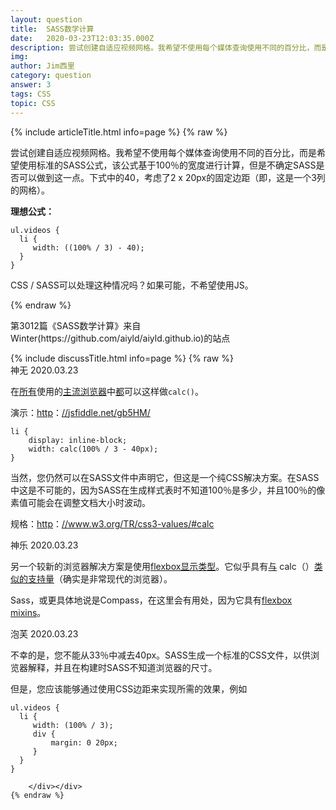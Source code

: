 ```yaml
---
layout: question
title:  SASS数学计算
date:   2020-03-23T12:03:35.000Z
description: 尝试创建自适应视频网格。我希望不使用每个媒体查询使用不同的百分比，而是希望使用标准的SASS公式，该公式基于100％的宽度进行计算，但是不确定SASS是否...
img: 
author: Jim西里
category: question
answer: 3
tags: CSS
topic: CSS
---
```

<div class="article-root">
  <div class="article">
    {% include articleTitle.html info=page %}
    {% raw %}
    <div class="article-content"><p><font style="vertical-align: inherit;"><font style="vertical-align: inherit;">尝试创建自适应视频网格。</font><font style="vertical-align: inherit;">我希望不使用每个媒体查询使用不同的百分比，而是希望使用标准的SASS公式，该公式基于100％的宽度进行计算，但是不确定SASS是否可以做到这一点。</font><font style="vertical-align: inherit;">下式中的40，考虑了2 x 20px的固定边距（即，这是一个3列的网格）。</font></font></p>

<p><strong><font style="vertical-align: inherit;"><font style="vertical-align: inherit;">理想公式：</font></font></strong></p>

<pre><code>ul.videos {<font></font>
  li {<font></font>
     width: ((100% / 3) - 40);<font></font>
  }<font></font>
}<font></font>
</code></pre>

<p><font style="vertical-align: inherit;"><font style="vertical-align: inherit;">CSS / SASS可以处理这种情况吗？</font><font style="vertical-align: inherit;">如果可能，不希望使用JS。</font></font></p></div>
    {% endraw %}
  </div>
  <p class="winter_mark">第3012篇《SASS数学计算》来自Winter(https://github.com/aiyld/aiyld.github.io)的站点</p>
  <div class="discuss-wrapper">
    {% include discussTitle.html info=page %}
    {% raw %}
    <div class="discuss-item">
        <div class="discuss-parent">
          <div class="discuss-meta">
            <span class="discuss-user">神无</span>
            <span class="discuss-time">2020.03.23</span>
          </div>
          <div class="discuss-comment"><p><font style="vertical-align: inherit;"><font style="vertical-align: inherit;">在</font></font><a href="http://caniuse.com/#feat=calc" rel="noreferrer"><font style="vertical-align: inherit;"><font style="vertical-align: inherit;">所有</font></font></a><font style="vertical-align: inherit;"><font style="vertical-align: inherit;">使用的</font><a href="http://caniuse.com/#feat=calc" rel="noreferrer"><font style="vertical-align: inherit;">主流浏览器</font></a><font style="vertical-align: inherit;">中</font><a href="http://caniuse.com/#feat=calc" rel="noreferrer"><font style="vertical-align: inherit;">都</font></a><font style="vertical-align: inherit;">可以这样做</font></font><code>calc()</code><font style="vertical-align: inherit;"><font style="vertical-align: inherit;">。</font></font></p>

<p><font style="vertical-align: inherit;"><font style="vertical-align: inherit;">演示：</font><a href="http://jsfiddle.net/gb5HM/" rel="noreferrer"><font style="vertical-align: inherit;">http</font></a><font style="vertical-align: inherit;">：</font></font><a href="http://jsfiddle.net/gb5HM/" rel="noreferrer"><font style="vertical-align: inherit;"><font style="vertical-align: inherit;">//jsfiddle.net/gb5HM/</font></font></a>  </p>

<pre><code>li {<font></font>
    display: inline-block;<font></font>
    width: calc(100% / 3 - 40px);<font></font>
}<font></font>
</code></pre>

<p><font style="vertical-align: inherit;"><font style="vertical-align: inherit;">当然，您仍然可以在SASS文件中声明它，但这是一个纯CSS解决方案。</font><font style="vertical-align: inherit;">在SASS中这是不可能的，因为SASS在生成样式表时不知道100％是多少，并且100％的像素值可能会在调整文档大小时波动。</font></font></p>

<p><font style="vertical-align: inherit;"><font style="vertical-align: inherit;">规格：</font><a href="http://www.w3.org/TR/css3-values/#calc" rel="noreferrer"><font style="vertical-align: inherit;">http</font></a><font style="vertical-align: inherit;">：</font></font><a href="http://www.w3.org/TR/css3-values/#calc" rel="noreferrer"><font style="vertical-align: inherit;"><font style="vertical-align: inherit;">//www.w3.org/TR/css3-values/#calc</font></font></a></p></div>
        </div></div><div class="discuss-item">
        <div class="discuss-parent">
          <div class="discuss-meta">
            <span class="discuss-user">神乐</span>
            <span class="discuss-time">2020.03.23</span>
          </div>
          <div class="discuss-comment"><p><font style="vertical-align: inherit;"><font style="vertical-align: inherit;">另一个较新的浏览器解决方案是使用</font></font><a href="http://coding.smashingmagazine.com/2013/05/22/centering-elements-with-flexbox/" rel="nofollow"><font style="vertical-align: inherit;"><font style="vertical-align: inherit;">flexbox显示类型</font></font></a><font style="vertical-align: inherit;"><font style="vertical-align: inherit;">。</font><font style="vertical-align: inherit;">它似乎具有</font></font><a href="http://caniuse.com/flexbox" rel="nofollow"><font style="vertical-align: inherit;"><font style="vertical-align: inherit;">与</font></font></a><font style="vertical-align: inherit;"><font style="vertical-align: inherit;"> calc（）</font><a href="http://caniuse.com/flexbox" rel="nofollow"><font style="vertical-align: inherit;">类似的支持量</font></a><font style="vertical-align: inherit;">（确实是非常现代的浏览器）。</font></font></p>

<p><font style="vertical-align: inherit;"><font style="vertical-align: inherit;">Sass，或更具体地说是Compass，在这里会有用处，因为它具有</font></font><a href="http://compass-style.org/reference/compass/css3/box/" rel="nofollow"><font style="vertical-align: inherit;"><font style="vertical-align: inherit;">flexbox mixins</font></font></a><font style="vertical-align: inherit;"><font style="vertical-align: inherit;">。</font></font></p></div>
        </div></div><div class="discuss-item">
        <div class="discuss-parent">
          <div class="discuss-meta">
            <span class="discuss-user">泡芙</span>
            <span class="discuss-time">2020.03.23</span>
          </div>
          <div class="discuss-comment"><p><font style="vertical-align: inherit;"><font style="vertical-align: inherit;">不幸的是，您不能从33％中减去40px。</font><font style="vertical-align: inherit;">SASS生成一个标准的CSS文件，以供浏览器解释，并且在构建时SASS不知道浏览器的尺寸。</font></font></p>

<p><font style="vertical-align: inherit;"><font style="vertical-align: inherit;">但是，您应该能够通过使用CSS边距来实现所需的效果，例如</font></font></p>

<pre><code>ul.videos {<font></font>
  li {<font></font>
     width: (100% / 3);<font></font>
     div {<font></font>
         margin: 0 20px;<font></font>
     }<font></font>
  }<font></font>
}<font></font>
</code></pre></div>
        </div></div>
    {% endraw %}
  </div>
<div>
